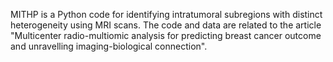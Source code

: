 MITHP is a Python code for identifying intratumoral subregions with distinct heterogeneity using MRI scans. The code and data are related to the article "Multicenter radio-multiomic analysis for predicting breast cancer outcome and unravelling imaging-biological connection".
